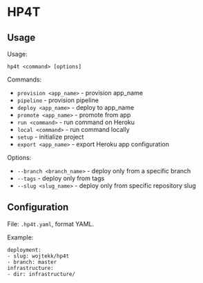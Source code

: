 # HP4T

## Usage

Usage:

    hp4t <command> [options]

Commands:

- `provision <app_name>` - provision app_name
- `pipeline` - provision pipeline
- `deploy <app_name>` - deploy to app_name
- `promote <app_name>` - promote from app
- `run <command>` - run command on Heroku
- `local <command>` - run command locally
- `setup` - initialize project
- `export <app_name>` - export Heroku app configuration

Options:

- `--branch <branch_name>` - deploy only from a specific branch
- `--tags` - deploy only from tags
- `--slug <slug_name>` - deploy only from specific repository slug

## Configuration

File: `.hp4t.yaml`, format YAML.

Example:

    deployment:
    - slug: wojtekk/hp4t
    - branch: master
    infrastructure:
    - dir: infrastructure/

